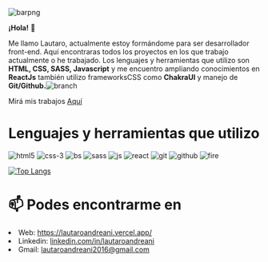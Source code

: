 ![barpng](https://user-images.githubusercontent.com/79154442/137824292-a74c224b-17db-48ec-8a80-de981a78e51d.png)



<strong>¡Hola!</strong> 👋

Me llamo Lautaro, actualmente estoy formándome para ser desarrollador front-end. Aquí encontraras todos los proyectos en los que trabajo actualmente o he trabajado.
Los lenguajes y herramientas que utilizo son <strong>HTML, CSS, SASS, Javascript</strong> y me encuentro ampliando conocimientos en <strong>ReactJs</strong> también utilizo frameworksCSS como <strong>ChakraUI</strong> y manejo de <strong>Git/Github.</strong>![branch](https://user-images.githubusercontent.com/79154442/127741703-f8ec3842-788b-4dc1-95f2-023c0aaa9dca.png)

Mirá mis trabajos <a href="https://lautaandreani.github.io/Portfolioweb/">Aquí<a/>




# Lenguajes y herramientas que utilizo
![html5](https://user-images.githubusercontent.com/79154442/129495029-6151ef2d-cbc5-4486-a987-40cea4646a19.png) ![css-3](https://user-images.githubusercontent.com/79154442/129495020-c5875d87-f42b-4706-84ec-b608bd5dd218.png) ![bs](https://user-images.githubusercontent.com/79154442/129495172-26a76c85-408a-4d94-92e5-c2251e8ef0ca.png) ![sass](https://user-images.githubusercontent.com/79154442/130335374-a6126eee-f103-4068-8376-a2bce6ce7c29.png) ![js](https://user-images.githubusercontent.com/79154442/129495190-46fafc59-880d-4377-8994-512b483ff667.png) ![react](https://user-images.githubusercontent.com/79154442/129495281-a98ae852-266b-4d89-8aa8-9f983875c0aa.png) ![git](https://user-images.githubusercontent.com/79154442/129495329-e3238e6f-02e3-41d1-8d08-14136880c389.png) ![github](https://user-images.githubusercontent.com/79154442/129495211-db5f6709-c135-4d2d-973f-e8326e5b3af0.png) ![fire](https://user-images.githubusercontent.com/79154442/140981093-c6d80223-d0e3-41b6-94bf-4bfb446c80ad.png)<br/>

[![Top Langs](https://github-readme-stats.vercel.app/api/top-langs/?username=LautaAndreani&layout=compact)](https://github.com/LautaAndreani)













# 📫 Podes encontrarme en

<li>Web: <a href="https://lautaroandreani.vercel.app/">https://lautaroandreani.vercel.app/</a></li>
<li>Linkedin: <a href="https://www.linkedin.com/in/lautaroandreani" target="_blank">linkedin.com/in/lautaroandreani</a></li>
<li>Gmail: <a href="mailto:lautaroandreani2016@gmail.com" target="_blank">lautaroandreani2016@gmail.com</a></li>

